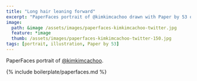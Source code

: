```yaml
---
title: "Long hair leaning forward"
excerpt: "PaperFaces portrait of @kimkimcachoo drawn with Paper by 53 on an iPad."
image: 
  path: &image /assets/images/paperfaces-kimkimcachoo-twitter.jpg 
  feature: *image
  thumb: /assets/images/paperfaces-kimkimcachoo-twitter-150.jpg
tags: [portrait, illustration, Paper by 53]
---
```


PaperFaces portrait of [@kimkimcachoo](http://twitter.com/kimkimcachoo).

{% include boilerplate/paperfaces.md %}

